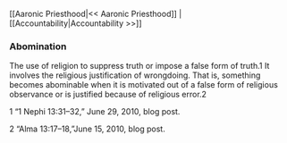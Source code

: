 [[Aaronic Priesthood|<< Aaronic Priesthood]]  |  [[Accountability|Accountability >>]]

### Abomination
The use of religion to suppress truth or impose a false form of truth.1 It involves the religious justification of wrongdoing. That is, something becomes abominable when it is motivated out of a false form of religious observance or is justified because of religious error.2



1 “1 Nephi 13:31–32,” June 29, 2010, blog post.


2 “Alma 13:17–18,”June 15, 2010, blog post.